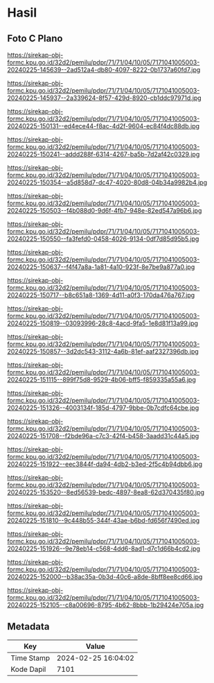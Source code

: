 # Hasil

## Foto C Plano

https://sirekap-obj-formc.kpu.go.id/32d2/pemilu/pdpr/71/71/04/10/05/7171041005003-20240225-145639--2ad512a4-db80-4097-8222-0b1737a60fd7.jpg

https://sirekap-obj-formc.kpu.go.id/32d2/pemilu/pdpr/71/71/04/10/05/7171041005003-20240225-145937--2a339624-8f57-429d-8920-cb1ddc97971d.jpg

https://sirekap-obj-formc.kpu.go.id/32d2/pemilu/pdpr/71/71/04/10/05/7171041005003-20240225-150131--ed4ece44-f8ac-4d2f-9604-ec84f4dc88db.jpg

https://sirekap-obj-formc.kpu.go.id/32d2/pemilu/pdpr/71/71/04/10/05/7171041005003-20240225-150241--addd288f-6314-4267-ba5b-7d2af42c0329.jpg

https://sirekap-obj-formc.kpu.go.id/32d2/pemilu/pdpr/71/71/04/10/05/7171041005003-20240225-150354--a5d858d7-dc47-4020-80d8-04b34a9982b4.jpg

https://sirekap-obj-formc.kpu.go.id/32d2/pemilu/pdpr/71/71/04/10/05/7171041005003-20240225-150503--f4b088d0-9d6f-4fb7-948e-82ed547a96b6.jpg

https://sirekap-obj-formc.kpu.go.id/32d2/pemilu/pdpr/71/71/04/10/05/7171041005003-20240225-150550--fa3fefd0-0458-4026-9134-0df7d85d95b5.jpg

https://sirekap-obj-formc.kpu.go.id/32d2/pemilu/pdpr/71/71/04/10/05/7171041005003-20240225-150637--f4f47a8a-1a81-4a10-923f-8e7be9a877a0.jpg

https://sirekap-obj-formc.kpu.go.id/32d2/pemilu/pdpr/71/71/04/10/05/7171041005003-20240225-150717--b8c651a8-1369-4d11-a0f3-170da476a767.jpg

https://sirekap-obj-formc.kpu.go.id/32d2/pemilu/pdpr/71/71/04/10/05/7171041005003-20240225-150819--03093996-28c8-4acd-9fa5-1e8d81f13a99.jpg

https://sirekap-obj-formc.kpu.go.id/32d2/pemilu/pdpr/71/71/04/10/05/7171041005003-20240225-150857--3d2dc543-3112-4a6b-81ef-aaf2327396db.jpg

https://sirekap-obj-formc.kpu.go.id/32d2/pemilu/pdpr/71/71/04/10/05/7171041005003-20240225-151115--899f75d8-9529-4b06-bff5-f859335a55a6.jpg

https://sirekap-obj-formc.kpu.go.id/32d2/pemilu/pdpr/71/71/04/10/05/7171041005003-20240225-151326--4003134f-185d-4797-9bbe-0b7cdfc64cbe.jpg

https://sirekap-obj-formc.kpu.go.id/32d2/pemilu/pdpr/71/71/04/10/05/7171041005003-20240225-151708--f2bde96a-c7c3-42f4-b458-3aadd31c44a5.jpg

https://sirekap-obj-formc.kpu.go.id/32d2/pemilu/pdpr/71/71/04/10/05/7171041005003-20240225-151922--eec3844f-da94-4db2-b3ed-2f5c4b94dbb6.jpg

https://sirekap-obj-formc.kpu.go.id/32d2/pemilu/pdpr/71/71/04/10/05/7171041005003-20240225-153520--8ed56539-bedc-4897-8ea8-62d370435f80.jpg

https://sirekap-obj-formc.kpu.go.id/32d2/pemilu/pdpr/71/71/04/10/05/7171041005003-20240225-151810--9c448b55-344f-43ae-b6bd-fd656f7490ed.jpg

https://sirekap-obj-formc.kpu.go.id/32d2/pemilu/pdpr/71/71/04/10/05/7171041005003-20240225-151926--9e78eb14-c568-4dd6-8ad1-d7c1d66b4cd2.jpg

https://sirekap-obj-formc.kpu.go.id/32d2/pemilu/pdpr/71/71/04/10/05/7171041005003-20240225-152000--b38ac35a-0b3d-40c6-a8de-8bff8ee8cd66.jpg

https://sirekap-obj-formc.kpu.go.id/32d2/pemilu/pdpr/71/71/04/10/05/7171041005003-20240225-152105--c8a00696-8795-4b62-8bbb-1b29424e705a.jpg


## Metadata

| Key        | Value               |
| ---------- | ------------------- |
| Time Stamp | 2024-02-25 16:04:02 |
| Kode Dapil | 7101                |



